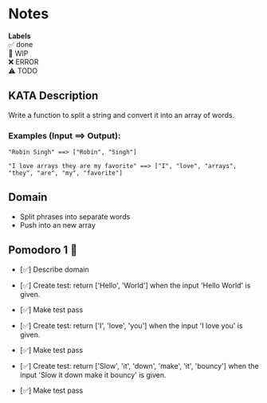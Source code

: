 # Notes

**Labels**  
✅ done  
🚧 WIP  
❌ ERROR  
⚠️ TODO

## KATA Description

Write a function to split a string and convert it into an array of words.

### **Examples (Input ==> Output):**
```
"Robin Singh" ==> ["Robin", "Singh"]

"I love arrays they are my favorite" ==> ["I", "love", "arrays", "they", "are", "my", "favorite"]
```

## Domain
- Split phrases into separate words
- Push into an new array

## Pomodoro 1 🍅
- [✅] Describe domain

- [✅] Create test: return ['Hello', 'World'] when the input 'Hello World' is given.
- [✅] Make test pass

- [✅] Create test: return ['I', 'love', 'you'] when the input 'I love you' is given.
- [✅] Make test pass

- [✅] Create test: return ['Slow', 'it', 'down', 'make', 'it', 'bouncy'] when the input 'Slow it down make it bouncy' is given.
- [✅] Make test pass